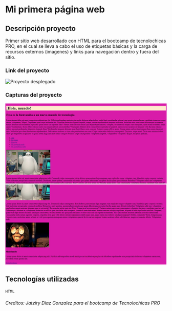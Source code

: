 # Mi primera página web

## Descripción proyecto

Primer sitio web desarrollado con HTML para el bootcamp de tecnolochicas PRO, en el cual se lleva a cabo el uso de etiquetas básicas y la carga de recursos externos (imagenes) y links para navegación dentro y fuera del sitio.

### Link del proyecto
![Proyecto desplegado]()

### Capturas del proyecto
![Captura Links](img/captura1.png)
![Captura Links](img/captura2.png)

## Tecnologías utilizadas
    HTML


###### Creditos: Jatziry Diaz Gonzalez para el bootcamp de Tecnolochicas PRO